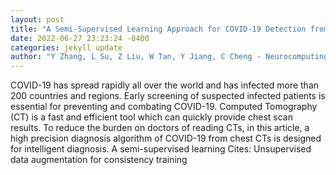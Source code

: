 ```yaml
--- 
layout: post 
title: "A Semi-Supervised Learning Approach for COVID-19 Detection from Chest CT Scans" 
date: 2022-06-27 23:23:24 -0400 
categories: jekyll update 
author: "Y Zhang, L Su, Z Liu, W Tan, Y Jiang, C Cheng - Neurocomputing, 2022" 
--- 
```

COVID-19 has spread rapidly all over the world and has infected more than 200 countries and regions. Early screening of suspected infected patients is essential for preventing and combating COVID-19. Computed Tomography (CT) is a fast and efficient tool which can quickly provide chest scan results. To reduce the burden on doctors of reading CTs, in this article, a high precision diagnosis algorithm of COVID-19 from chest CTs is designed for intelligent diagnosis. A semi-supervised learning Cites: Unsupervised data augmentation for consistency training